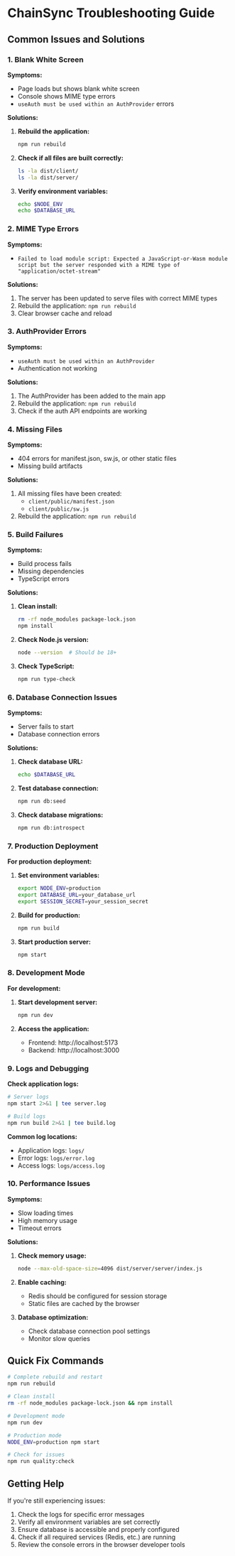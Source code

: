 # ChainSync Troubleshooting Guide

## Common Issues and Solutions

### 1. Blank White Screen

**Symptoms:**
- Page loads but shows blank white screen
- Console shows MIME type errors
- `useAuth must be used within an AuthProvider` errors

**Solutions:**
1. **Rebuild the application:**
   ```bash
   npm run rebuild
   ```

2. **Check if all files are built correctly:**
   ```bash
   ls -la dist/client/
   ls -la dist/server/
   ```

3. **Verify environment variables:**
   ```bash
   echo $NODE_ENV
   echo $DATABASE_URL
   ```

### 2. MIME Type Errors

**Symptoms:**
- `Failed to load module script: Expected a JavaScript-or-Wasm module script but the server responded with a MIME type of "application/octet-stream"`

**Solutions:**
1. The server has been updated to serve files with correct MIME types
2. Rebuild the application: `npm run rebuild`
3. Clear browser cache and reload

### 3. AuthProvider Errors

**Symptoms:**
- `useAuth must be used within an AuthProvider`
- Authentication not working

**Solutions:**
1. The AuthProvider has been added to the main app
2. Rebuild the application: `npm run rebuild`
3. Check if the auth API endpoints are working

### 4. Missing Files

**Symptoms:**
- 404 errors for manifest.json, sw.js, or other static files
- Missing build artifacts

**Solutions:**
1. All missing files have been created:
   - `client/public/manifest.json`
   - `client/public/sw.js`
2. Rebuild the application: `npm run rebuild`

### 5. Build Failures

**Symptoms:**
- Build process fails
- Missing dependencies
- TypeScript errors

**Solutions:**
1. **Clean install:**
   ```bash
   rm -rf node_modules package-lock.json
   npm install
   ```

2. **Check Node.js version:**
   ```bash
   node --version  # Should be 18+
   ```

3. **Check TypeScript:**
   ```bash
   npm run type-check
   ```

### 6. Database Connection Issues

**Symptoms:**
- Server fails to start
- Database connection errors

**Solutions:**
1. **Check database URL:**
   ```bash
   echo $DATABASE_URL
   ```

2. **Test database connection:**
   ```bash
   npm run db:seed
   ```

3. **Check database migrations:**
   ```bash
   npm run db:introspect
   ```

### 7. Production Deployment

**For production deployment:**

1. **Set environment variables:**
   ```bash
   export NODE_ENV=production
   export DATABASE_URL=your_database_url
   export SESSION_SECRET=your_session_secret
   ```

2. **Build for production:**
   ```bash
   npm run build
   ```

3. **Start production server:**
   ```bash
   npm start
   ```

### 8. Development Mode

**For development:**

1. **Start development server:**
   ```bash
   npm run dev
   ```

2. **Access the application:**
   - Frontend: http://localhost:5173
   - Backend: http://localhost:3000

### 9. Logs and Debugging

**Check application logs:**
```bash
# Server logs
npm start 2>&1 | tee server.log

# Build logs
npm run build 2>&1 | tee build.log
```

**Common log locations:**
- Application logs: `logs/`
- Error logs: `logs/error.log`
- Access logs: `logs/access.log`

### 10. Performance Issues

**Symptoms:**
- Slow loading times
- High memory usage
- Timeout errors

**Solutions:**
1. **Check memory usage:**
   ```bash
   node --max-old-space-size=4096 dist/server/server/index.js
   ```

2. **Enable caching:**
   - Redis should be configured for session storage
   - Static files are cached by the browser

3. **Database optimization:**
   - Check database connection pool settings
   - Monitor slow queries

## Quick Fix Commands

```bash
# Complete rebuild and restart
npm run rebuild

# Clean install
rm -rf node_modules package-lock.json && npm install

# Development mode
npm run dev

# Production mode
NODE_ENV=production npm start

# Check for issues
npm run quality:check
```

## Getting Help

If you're still experiencing issues:

1. Check the logs for specific error messages
2. Verify all environment variables are set correctly
3. Ensure database is accessible and properly configured
4. Check if all required services (Redis, etc.) are running
5. Review the console errors in the browser developer tools 